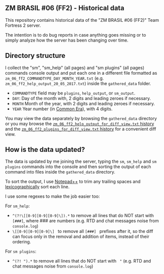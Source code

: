 ## ZM BRASIL #06 (FF2) - Historical data
  This repository contains historical data of the "ZM BRASIL #06 (FF2)" Team
Fortress 2 server. 

  The intention is to do bug reports in case anything goes missing or to simply analyze
how the server has been changing over time.

## Directory structure
  I collect the "sm", "sm_help" (all pages) and "sm plugins" (all pages) commands
console output and put each one in a different file formatted as `zm_06_ff2_COMMANDTYPE_DAY_MONTH_YEAR.txt`
(e.g. `zm_06_ff2_help_output_20_05_2017.txt`) inside the `gathered_data` folder.

 * `COMMANDTYPE` field may be `plugins`, `help_output`, or `sm_output`.
 * `DAY`: Day of the month with, 2 digits and leading zeroes if necessary.
 * `MONTH` Month of the year, with 2 digits and leading zeroes if necessary.
 * `YEAR` Year number (in [Common Era](https://en.wikipedia.org/wiki/Common_Era)), with 4 digits.

  You may view the data separately by browsing the `gathered_data` directory or 
you may browse the [`zm_06_ff2_help_output_for_diff_view.txt` history](https://github.com/feikname/zm_brasil_06_ff2_historical_data/commits/master/zm_06_ff2_help_output_for_diff_view.txt)
and the [`zm_06_ff2_plugins_for_diff_view.txt` history](https://github.com/feikname/zm_brasil_06_ff2_historical_data/commits/master/zm_06_ff2_plugins_for_diff_view.txt)
for a convenient diff view.

## How is the data updated?
  The data is updated by me joining the server, typing the `sm`, `sm_help` and 
`sm plugins` commands into the console and then sorting the output of each command
into files inside the `gathered_data` directory.

  To sort the output, I use [Notepad++](https://notepad-plus-plus.org/) to trim
any trailing spaces and [lexicographically](https://en.wikipedia.org/wiki/Lexicographical_order)
sort each line.

I use some regexes to make the job easier too:

For `sm_help`:
 * `^(?!\[[0-9][0-9][0-9]\]).*` to remove all lines that do NOT start with `[###]`, where ### are numbers (e.g. RTD and chat messages noise from `console.log`)
 * `\[[0-9][0-9][0-9]\] ` to remove all `[###] ` prefixes after it, so the diff can focus only in the removal and addition of items, instead of their ordering.

For `sm plugins`:
 * `^(?! ").*` to remove all lines that do NOT start with ` "` (e.g. RTD and chat messages noise from `console.log`)
